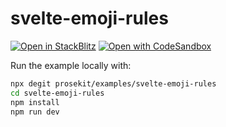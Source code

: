 # svelte-emoji-rules

[![Open in StackBlitz](https://developer.stackblitz.com/img/open_in_stackblitz.svg)](https://stackblitz.com/github/prosekit/examples/tree/master/svelte-emoji-rules)
[![Open with CodeSandbox](https://assets.codesandbox.io/github/button-edit-lime.svg)](https://codesandbox.io/p/sandbox/github/prosekit/examples/tree/master/svelte-emoji-rules)

Run the example locally with:

```bash
npx degit prosekit/examples/svelte-emoji-rules
cd svelte-emoji-rules
npm install
npm run dev
```
